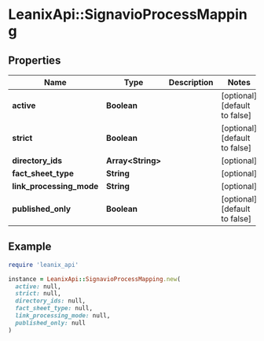 # LeanixApi::SignavioProcessMapping

## Properties

| Name | Type | Description | Notes |
| ---- | ---- | ----------- | ----- |
| **active** | **Boolean** |  | [optional][default to false] |
| **strict** | **Boolean** |  | [optional][default to false] |
| **directory_ids** | **Array&lt;String&gt;** |  | [optional] |
| **fact_sheet_type** | **String** |  | [optional] |
| **link_processing_mode** | **String** |  | [optional] |
| **published_only** | **Boolean** |  | [optional][default to false] |

## Example

```ruby
require 'leanix_api'

instance = LeanixApi::SignavioProcessMapping.new(
  active: null,
  strict: null,
  directory_ids: null,
  fact_sheet_type: null,
  link_processing_mode: null,
  published_only: null
)
```

